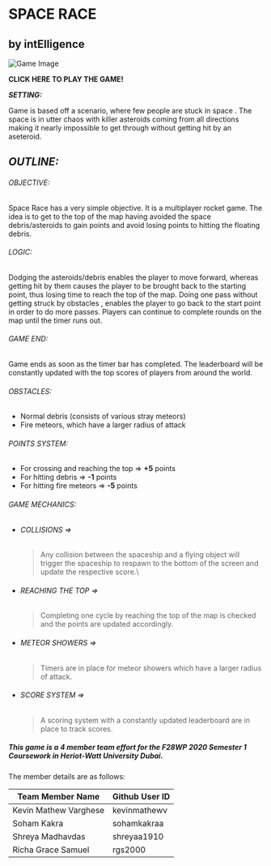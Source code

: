 # SPACE RACE

## by intElligence

![Game Image](public/src/ezgif.com-video-to-gif.gif)

**CLICK HERE TO PLAY THE GAME!**

**_SETTING:_**

Game is based off a scenario, where few people are stuck in space . The space is in utter chaos with killer asteroids coming from all directions making it nearly impossible to get through without getting hit by an aseteroid.

## **_OUTLINE:_**

###### OBJECTIVE:

Space Race has a very simple objective. It is a multiplayer rocket game.
The idea is to get to the top of the map having avoided the space debris/asteroids to gain points and avoid losing points to hitting the floating debris.

###### LOGIC:

Dodging the asteroids/debris enables the player to move forward, whereas getting hit by them causes the player to be brought back to the starting point, thus losing time
to reach the top of the map. Doing one pass without getting struck by obstacles , enables the player to go back to the start point in order to do more passes. Players can continue to complete rounds on the map until the timer runs out.

###### GAME END:

Game ends as soon as the timer bar has completed.
The leaderboard will be constantly updated with the top scores of players from around the world.

###### OBSTACLES:

- Normal debris (consists of various stray meteors)
- Fire meteors, which have a larger radius of attack

###### POINTS SYSTEM:

- For crossing and reaching the top => **+5** points
- For hitting debris => **-1** points
- For hitting fire meteors => **-5** points

###### GAME MECHANICS:

- ###### COLLISIONS =>
  > Any collision between the spaceship and a flying object will trigger the spaceship to respawn to the bottom of the screen and update the respective score.\
- ###### REACHING THE TOP =>
  > Completing one cycle by reaching the top of the map is checked and the points are updated accordingly.
- ###### METEOR SHOWERS =>
  > Timers are in place for meteor showers which have a larger radius of attack.
- ###### SCORE SYSTEM =>
  > A scoring system with a constantly updated leaderboard are in place to track scores.

##### **This game is a 4 member team effort for the F28WP 2020 Semester 1 Coursework in Heriot-Watt University Dubai.**

The member details are as follows:

| Team Member Name      | Github User ID |
| --------------------- | -------------- |
| Kevin Mathew Varghese | kevinmathewv   |
| Soham Kakra           | sohamkakraa    |
| Shreya Madhavdas      | shreyaa1910    |
| Richa Grace Samuel    | rgs2000        |
